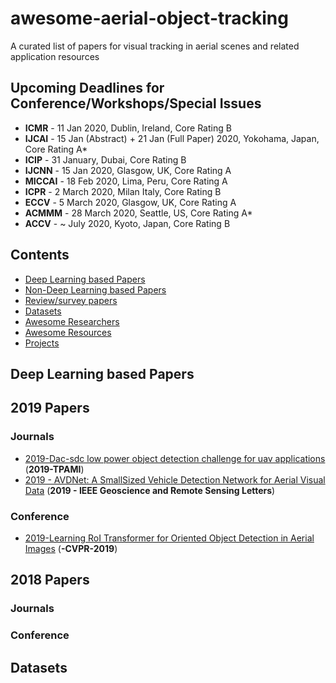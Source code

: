 # awesome-aerial-object-tracking
A curated list of papers for visual tracking in aerial scenes and related application resources

## Upcoming Deadlines for Conference/Workshops/Special Issues
- **ICMR** - 11 Jan 2020, Dublin, Ireland, Core Rating B
- **IJCAI** - 15 Jan (Abstract) + 21 Jan (Full Paper) 2020, Yokohama, Japan, Core Rating A*
- **ICIP** - 31 January, Dubai, Core Rating B
- **IJCNN** - 15 Jan 2020, Glasgow, UK, Core Rating A
- **MICCAI** - 18 Feb 2020, Lima, Peru, Core Rating A
- **ICPR** - 2 March 2020, Milan Italy, Core Rating B
- **ECCV** - 5 March 2020, Glasgow, UK, Core Rating A
- **ACMMM** - 28 March 2020, Seattle, US, Core Rating A*
- **ACCV** - ~ July 2020, Kyoto, Japan, Core Rating B

## Contents
 - [Deep Learning based Papers](https://github.com/murari023/awesome-aerial-object-tracking#deep-learning-based-papers)
 - [Non-Deep Learning based Papers](https://github.com/murari023/awesome-aerial-object-tracking#non-deep-learning-based-papers)
 - [Review/survey papers](https://github.com/murari023/awesome-aerial-object-tracking#reviewsurvey-papers)
 - [Datasets](https://github.com/murari023/awesome-aerial-object-tracking#datasets)
 - [Awesome Researchers](https://github.com/murari023/awesome-aerial-object-tracking#awesome-researchers)
 - [Awesome Resources](https://github.com/murari023/awesome-aerial-object-tracking#awesome-resources)
 - [Projects](https://github.com/murari023/awesome-aerial-object-tracking/blob/master/README.md#projects)

## Deep Learning based Papers
## 2019 Papers
### Journals
- [2019-Dac-sdc low power object detection challenge for uav applications](https://ieeexplore.ieee.org/abstract/document/8787881/) (**2019-TPAMI**)
- [2019 - AVDNet: A SmallSized Vehicle Detection Network for Aerial Visual Data](https://arxiv.org/abs/1907.07477) (**2019 - IEEE Geoscience and Remote Sensing Letters**)

### Conference
- [2019-Learning RoI Transformer for Oriented Object Detection in Aerial Images](http://openaccess.thecvf.com/content_CVPR_2019/papers/Ding_Learning_RoI_Transformer_for_Oriented_Object_Detection_in_Aerial_Images_CVPR_2019_paper.pdf) (**-CVPR-2019**)

## 2018 Papers
### Journals
### Conference

## Datasets

